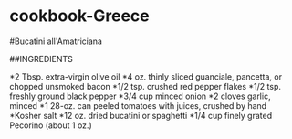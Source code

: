 # cookbook-Greece

#Bucatini all'Amatriciana

##INGREDIENTS

*2 Tbsp. extra-virgin olive oil
*4 oz. thinly sliced guanciale, pancetta, or chopped unsmoked bacon
*1/2 tsp. crushed red pepper flakes
*1/2 tsp. freshly ground black pepper
*3/4 cup minced onion
*2 cloves garlic, minced
*1 28-oz. can peeled tomatoes with juices, crushed by hand
*Kosher salt
*12 oz. dried bucatini or spaghetti
*1/4 cup finely grated Pecorino (about 1 oz.)


